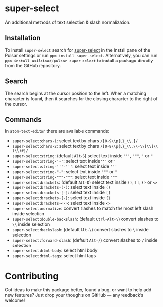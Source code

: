 # super-select

An additional methods of text selection & slash normalization.

## Installation

To install `super-select` search for [super-select](https://web.pulsar-edit.dev/packages/super-select) in the Install pane of the Pulsar settings or run `ppm install super-select`. Alternatively, you can run `ppm install asiloisad/pulsar-super-select` to install a package directly from the GitHub repository.

## Search

The search begins at the cursor position to the left. When a matching character is found, then it searches for the closing character to the right of the cursor.

## Commands

In `atom-text-editor` there are available commands:

- `super-select:chars-1`: select text by chars `/[0-9\\p{L}_\\.]/`
- `super-select:chars-2`: select text by chars `/[0-9\\p{L}_\\.\\-\\[\\]\\(\\)#]/`
- `super-select:string`: (default `Alt-S`) select text inside `'''`, `"""`, `'` or `"`
- `super-select:string-'-'`: select text inside`'''` or `'`
- `super-select:string-'''-'''`: select text inside `'''`
- `super-select:string-"-"`: select text inside `"""` or `"`
- `super-select:string-"""-"""`: select text inside `"""`
- `super-select:brackets`: (default `Alt-D`) select text inside `()`, `[]`, `{}` or `<>`
- `super-select:brackets-(-)`: select text inside `()`
- `super-select:brackets-[-]`: select text inside `[]`
- `super-select:brackets-{-}`: select text inside `{}`
- `super-select:brackets-<->`: select text inside `<>`
- `super-select:normalize`: convert slashes to match the most left slash inside selection
- `super-select:double-backslash`: (default `Ctrl-Alt-\`) convert slashes to `\\` inside selection
- `super-select:backslash`: (default `Alt-\`) convert slashes to `\` inside selection
- `super-select:forward-slash`: (default `Alt-/`) convert slashes to `/` inside selection
- `super-select:html-body`: select html body
- `super-select:html-tags`: select html tags

# Contributing

Got ideas to make this package better, found a bug, or want to help add new features? Just drop your thoughts on GitHub — any feedback’s welcome!
